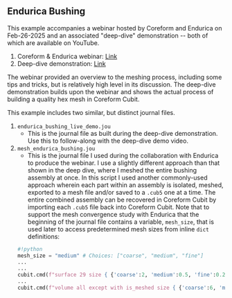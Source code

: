 ## Endurica Bushing
This example accompanies a webinar hosted by Coreform and Endurica on Feb-26-2025 and an associated "deep-dive" demonstration -- both of which are available on YouTube.

1. Coreform & Endurica webinar: [Link](https://www.youtube.com/watch?v=qW1udb9kNxo)
2. Deep-dive demonstration: [Link](https://www.youtube.com/watch?v=YnkrZ8ZPhyg)

The webinar provided an overview to the meshing process, including some tips and tricks, but is relatively high level in its discussion.
The deep-dive demonstration builds upon the webinar and shows the actual process of building a quality hex mesh in Coreform Cubit.

This example includes two similar, but distinct journal files.

1. `endurica_bushing_live_demo.jou`
    - This is the journal file as built during the deep-dive demonstration. Use this to follow-along with the deep-dive demo video.
2. `mesh_endurica_bushing.jou`
    - This is the journal file I used during the collaboration with Endurica to produce the webinar. 
    I use a slightly different approach than that shown in the deep dive, where I meshed the entire bushing assembly at once.
    In this script I used another commonly-used approach wherein each part within an assembly is isolated, meshed, exported to a mesh file and/or saved to a `.cub5` one at a time.
    The entire combined assembly can be recovered in Coreform Cubit by importing each `.cub5` file back into Coreform Cubit.
    Note that to support the mesh convergence study with Endurica that the beginning of the journal file contains a variable, `mesh_size`, that is used later to access predetermined mesh sizes from inline `dict` definitions:
    ```python
    #!python
    mesh_size = "medium" # Choices: ["coarse", "medium", "fine"]
    ...
    ...
    cubit.cmd(f"surface 29 size { {'coarse':2, 'medium':0.5, 'fine':0.25}[mesh_size] }" )
    ...
    cubit.cmd(f"volume all except with is_meshed size { {'coarse':6, 'medium':2, 'fine':1}[mesh_size] }" )
    ```

